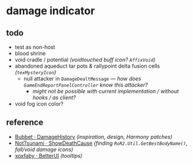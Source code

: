 # damage indicator

## todo
- test as non-host
- blood shrine
- void cradle / potential *(voidtouched buff icon? `AffixVoid`)*
- abandoned aqueduct tar pots *&* rallypoint delta fusion cells *(`texMysteryIcon`)*
    - null attacker in `DamageDealtMessage` *— how does `GameEndReportPanelController` know this attacker?*
        - *might not be possible with current implementation / without hooks / as client?*
- void fog icon color?

## reference

- [Bubbet · DamageHistory](https://github.com/Bubbet/Risk-Of-Rain-Mods/tree/master/DamageHistory) *(inspiration, design, Harmony patches)*
- [NotTsunami · ShowDeathCause](https://github.com/NotTsunami/ShowDeathCause) *(finding `RoR2.Util.GetBestBodyName()`, fall/void damage icons)*
- [xoxfaby · BetterUI](https://github.com/xoxfaby/BetterUI) *(tooltips)*
